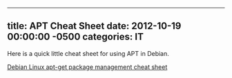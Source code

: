 ﻿---

title:  APT Cheat Sheet
date:   2012-10-19 00:00:00 -0500
categories: IT
---






Here is a quick little cheat sheet for using APT in Debian.

<a href="http://www.cyberciti.biz/tips/linux-debian-package-management-cheat-sheet.html">Debian Linux apt-get package management cheat sheet</a>


